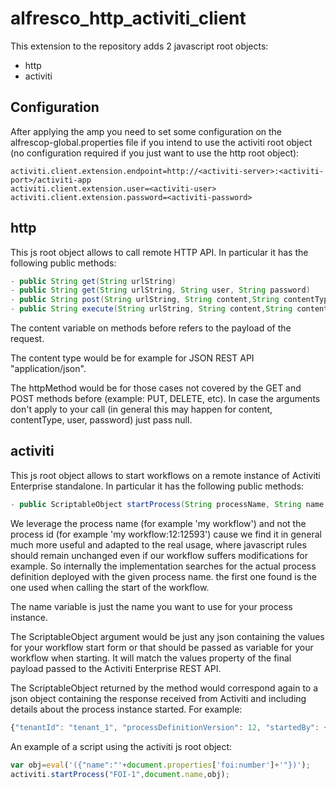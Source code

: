 # alfresco_http_activiti_client

This extension to the repository adds 2 javascript root objects:

- http
- activiti

## Configuration
After applying the amp you need to set some configuration on the alfrescop-global.properties file if you intend to use the activiti root object (no configuration required if you just want to use the http root object):

```
activiti.client.extension.endpoint=http://<activiti-server>:<activiti-port>/activiti-app
activiti.client.extension.user=<activiti-user>
activiti.client.extension.password=<activiti-password>
```

## http
This js root object allows to call remote HTTP API. In particular it has the following public methods:
```java
- public String get(String urlString)
- public String get(String urlString, String user, String password)
- public String post(String urlString, String content,String contentType, String user, String password)
- public String execute(String urlString, String content,String contentType, String httpMethod, String user, String password)
```

The content variable on methods before refers to the payload of the request.

The content type would be for example for JSON REST API "application/json".

The httpMethod would be for those cases not covered by the GET and POST methods before (example: PUT, DELETE, etc).
In case the arguments don't apply to your call (in general this may happen for content, contentType, user, password) just pass null.

## activiti
This js root object allows to start workflows on a remote instance of Activiti Enterprise standalone. In particular it has the following public methods:

```java
- public ScriptableObject startProcess(String processName, String name, ScriptableObject scriptableObject)
```

We leverage the process name (for example 'my workflow') and not the process id (for example 'my workflow:12:12593') cause we find it in general much more useful and adapted to the real usage, where javascript rules should remain unchanged even if our workflow suffers modifications for example. So internally the implementation searches for the actual process definition deployed with the given process name. the first one found is the one used when calling the start of the workflow.

The name variable is just the name you want to use for your process instance.

The ScriptableObject argument would be just any json containing the values for your workflow start form or that should be passed as variable for your workflow when starting. It will match the values property of the final payload passed to the Activiti Enterprise REST API.

The ScriptableObject returned by the method would correspond again to a json object containing the response received from Activiti and including details about the process instance started. For example:

```javascript
{"tenantId": "tenant_1", "processDefinitionVersion": 12, "startedBy": {"id": 1000, "lastName": "Fernandes", "email": null, "firstName": "Rui", "externalId": "rui"}, "startFormDefined": false, "businessKey": null, "processDefinitionCategory": "http:\/\/www.activiti.org\/processdef", "ended": null, "variables": [], "id": "12612", "processDefinitionDescription": null, "processDefinitionKey": "FOI-1", "processDefinitionDeploymentId": "12580", "name": "test", "started": "2016-02-13T02:03:57.932+0000", "processDefinitionName": "FOI-1", "graphicalNotationDefined": true, "processDefinitionId": "FOI-1:12:12593"}
```

An example of a script using the activiti js root object:

```javascript
var obj=eval('({"name":"'+document.properties['foi:number']+'"})');
activiti.startProcess("FOI-1",document.name,obj);
```


